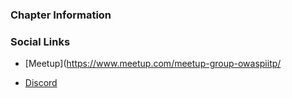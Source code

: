 ### Chapter Information

### Social Links

* [Meetup](https://www.meetup.com/meetup-group-owaspiitp/

* [Discord](https://discord.gg/J3WUmK3wPK)
